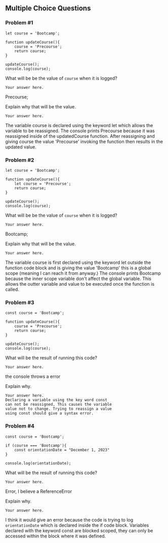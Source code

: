 ## Multiple Choice Questions

### Problem #1
```
let course = 'Bootcamp';

function updateCourse(){
    course = 'Precourse';
    return course;
}

updateCourse();
console.log(course);
```

What will be be the value of `course` when it is logged?
```
Your answer here.
```
Precourse;

Explain why that will be the value.
```
Your answer here.
```
The variable course is declared using the keyword let 
which allows the variable to be reassigned.
The console prints Precourse because it was reassigned 
inside of the updatedCourse function.
After reassigning and giving course the value 'Precourse'
invoking the function then results in the updated value.


### Problem #2
```
let course = 'Bootcamp';

function updateCourse(){
    let course = 'Precourse';
    return course;
}

updateCourse();
console.log(course);
```

What will be be the value of `course` when it is logged?
```
Your answer here.
```
Bootcamp;

Explain why that will be the value.
```
Your answer here.
```
The variable course is first declared using the keyword let 
outside the function code block and is giving the value
'Bootcamp' this is a global scope (meaning I can reach it from anyway.)
The console prints Bootcamp because 
the inner scope variable don't affect the global variable.
This allows the outter variable and value to be executed
once the function is called.


### Problem #3
```
const course = 'Bootcamp';

function updateCourse(){
    course = 'Precourse';
    return course;
}

updateCourse();
console.log(course);
```

What will be the result of running this code?
```
Your answer here.
```
the console throws a error

Explain why.
```
Your answer here.
Declaring a variable using the key word const 
can not be reassigned, This causes the variable 
value not to change. Trying to reassign a value 
using const should give a syntax error.

```

### Problem #4
```
const course = 'Bootcamp';

if (course === 'Bootcamp'){
    const orientationDate = "December 1, 2023"
}

console.log(orientationDate);
```

What will be the result of running this code?
```
Your answer here.
```
Error, I believe a ReferenceError 

Explain why.
```
Your answer here.
```
I think it would give an error because the code 
is trying to log `orientationDate` which is declared inside 
the if code block. Variables declared with the keyword const
are blocked scoped, they can only be accessed within the block 
where it was defined.

